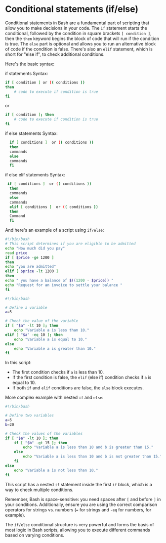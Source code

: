 # Conditional statements (if/else)

Conditional statements in Bash are a fundamental part of scripting that allow you to make decisions in your code. The `if` statement starts the conditional, followed by the condition in square brackets `[ condition ]`, then the `then` keyword begins the block of code that will run if the condition is true. The `else` part is optional and allows you to run an alternative block of code if the condition is false. There's also an `elif` statement, which is short for "else if", to check additional conditions.

Here's the basic syntax:

if statements Syntax:
```bash
if [ condition ] or (( conditions ))
then
    # code to execute if condition is true
fi
```

or 

```bash
if [ condition ]; then 
    # code to execute if condition is true
fi
```

if else statements Syntax:
 
```bash  
  if [ conditions ]  or (( conditions ))
  then 
  commands 
  else
  commands
  fi 
```

if else elif statements Syntax:

```bash 
 if [ conditions ]  or (( conditions ))
  then 
  commands 
  else
  commands
  elif [ conditions ]  or (( conditions ))
  then 
  Command
  fi 
```
And here's an example of a script using `if/else`:

```bash 
#!/bin/bash 
# This script determines if you are eligible to be admitted 
echo "How much did you pay"
read price
if [ $price -ge 1200 ]
then
echo "you are admitted"
elif [ $price -lt 1200 ]
then
echo " you have a balance of $((1200 - $price)) "
echo "Request for an invoice to settle your balance "
fi
```

```bash
#!/bin/bash

# Define a variable
a=5

# Check the value of the variable
if [ "$a" -lt 10 ]; then
    echo "Variable a is less than 10."
elif [ "$a" -eq 10 ]; then
    echo "Variable a is equal to 10."
else
    echo "Variable a is greater than 10."
fi
```

In this script:
- The first condition checks if `a` is less than 10.
- If the first condition is false, the `elif` (else if) condition checks if `a` is equal to 10.
- If both `if` and `elif` conditions are false, the `else` block executes.

More complex example with nested `if` and `else`:

```bash
#!/bin/bash

# Define two variables
a=5
b=20

# Check the values of the variables
if [ "$a" -lt 10 ]; then
    if [ "$b" -gt 15 ]; then
        echo "Variable a is less than 10 and b is greater than 15."
    else
        echo "Variable a is less than 10 and b is not greater than 15."
    fi
else
    echo "Variable a is not less than 10."
fi
```

This script has a nested `if` statement inside the first `if` block, which is a way to check multiple conditions.

Remember, Bash is space-sensitive: you need spaces after `[` and before `]` in your conditions. Additionally, ensure you are using the correct comparison operators for strings vs. numbers (`=` for strings and `-eq` for numbers, for example).

The `if/else` conditional structure is very powerful and forms the basis of most logic in Bash scripts, allowing you to execute different commands based on varying conditions.
